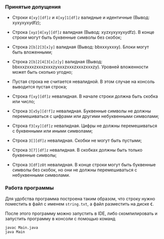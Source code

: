 ### Принятые допущения

- Строки `4[xy][df]z` и `4[xy]1[df]z` валидные и идентичные (Вывод: xyxyxyxydfz);
- Строка `[xyz]4[xy][df]z` валидная (Вывод: xyzxyxyxyxydfz). В конце строки могут быть буквенные символы без скобок;
- Строка `2[b]2[3[x]y]` валидная (Вывод: bbxxxyxxxy). Блоки могут быть вложенными;
- Строка `2[b]2[4[3[x]z]y]` валидная (Вывод: bbxxxzxxxzxxxzxxxzyxxxzxxxzxxxzxxxzy). Уровней вложенности может быть сколько угодно;
- Пустая строка не считается невалидной. В этом случае на консоль выводится пустая строка;

- Строка `f[xy][df]z` невалидная. В начале строки должна быть скобка или число;
- Строка `3[x5y][d!f]z` невалидная. Буквенные символы не должны перемешиваться с цифрами или другими небуквенными символами;
- Строка `f3[xy][df]z` невалидная. Цифры не должны перемешиваться с буквенными или иными символами;
- Строка `3[][df]z` невалидная. Скобки не могут быть пустыми;
- Строка `3[7][df]z` невалидная. В скобках должны быть только буквенные символы;
- Строка `3[df]z8t` невалидная. В конце строки могут быть буквенные символы без скобок, но они не должны перемешиваться с небуквенными символами.


### Работа программы

Для удобства программа построена таким образом, что строку нужно поместить
в файл с именем `string.txt`, а файл разместить на диске **`С`**.

После этого программу можно запустить в IDE, либо скомпилировать и запустить
программу в консоли с помощью команд
```sh
javac Main.java
java Main
```